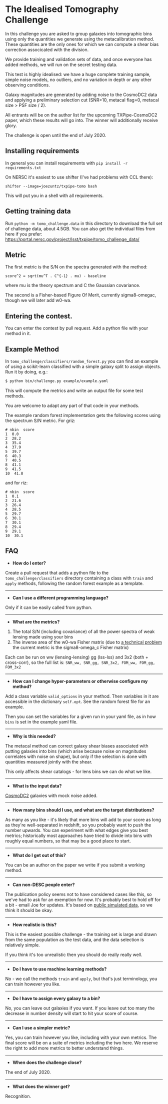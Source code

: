 # The Idealised Tomography Challenge

In this challenge you are asked to group galaxies into tomographic bins using only the quantities we generate using the metacalibration method.  These quantities are the only ones for which we can compute a shear bias correction associcated with the division.

We provide training and validation sets of data, and once everyone has added methods, we will run on the secret testing data.

This test is highly idealised: we have a huge complete training sample, simple noise models, no outliers, and no variation in depth or any other observing conditions.

Galaxy magnitudes are generated by adding noise to the CosmoDC2 data and applying a preliminary selection cut (SNR>10, metacal flag=0, metacal size > PSF size / 2).

All entrants will be on the author list for the upcoming TXPipe-CosmoDC2 paper, which these results will go into.  The winner will additionally receive glory.

The challenge is open until the end of July 2020.


## Installing requirements

In general you can install requirements with `pip install -r requirements.txt`

On NERSC it's easiest to use shifter (I've had problems with CCL there):

```
shifter --image=joezuntz/txpipe-tomo bash
```

This will put you in a shell with all requirements.


## Getting training data

Run `python -m tomo_challenge.data` in this directory to download the full set of challenge data, about 4.5GB.  You can also get the individual files from here if you prefer:  https://portal.nersc.gov/project/lsst/txpipe/tomo_challenge_data/


## Metric

The first metric is the S/N on the spectra generated with the method:
```
score^2 = sqrt(mu^T . C^{-1} . mu) - baseline
```
where mu is the theory spectrum and C the Gaussian covariance.

The second is a Fisher-based Figure Of Merit, currently sigma8-omegac, though we will later add w0-wa.


## Entering the contest.

You can enter the contest by pull request.  Add a python file with your method in it.


## Example Method

In `tomo_challenge/classifiers/random_forest.py` you can find an example of using a scikit-learn classified with a simple galaxy split to assign objects.  Run it by doing, e.g.:

```bash
$ python bin/challenge.py example/example.yaml
```

This will compute the metrics and write an output file for some test methods.

You are welcome to adapt any part of that code in your methods.


The example random forest implementation gets the following scores using the spectrum S/N metric.  For griz:

```
# nbin  score
1  0.0
2  28.2
3  35.4
4  37.9
5  39.7
6  40.3
7  40.5
8  41.1
9  41.5
10  41.8
```

and for riz:

```
# nbin  score
1  0.1
2  21.6
3  26.4
4  28.5
5  29.7
6  30.1
7  30.1
8  29.4
9  29.1
10  30.1
```


## FAQ

- **How do I enter?**

Create a pull request that adds a python file to the `tomo_challenge/classifiers` directory containing a class with `train` and `apply` methods, following the random forest example as a template.

---

- **Can I use a different programming language?**

Only if it can be easily called from python.

---

- **What are the metrics?**

1. The total S/N (including covariance) of all the power spectra of weak lensing made using your bins
2. The inverse area of the w0-wa Fisher matrix (due to [a technical problem](https://github.com/LSSTDESC/CCL/issues/779) the current metric is the sigma8-omega_c Fisher matrix)

Each can be run on ww (lensing-lensing) gg (lss-lss) and 3x2 (both + cross-corr), so the full list is: `SNR_ww, SNR_gg, SNR_3x2, FOM_ww, FOM_gg, FOM_3x2`

---

- **How can I change hyper-parameters or otherwise configure my method?**

Add a class variable `valid_options` in your method. Then variables in it are accessible in the dictionary `self.opt`.  See the random forest file for an example.

Then you can set the variables for a given run in your yaml file, as in how `bins` is set in the example yaml file.

---

- **Why is this needed?**

The metacal method can correct galaxy shear biases associated with putting galaxies into bins (which arise because noise on magnitudes correlates with noise on shape), but only if the selection is done with quantities measured jointly with the shear.

This only affects shear catalogs - for lens bins we can do what we like.

---

- **What is the input data?**

[CosmoDC2](https://arxiv.org/pdf/1907.06530.pdf) galaxies with mock noise added.

---

- **How many bins should I use, and what are the target distributions?**

As many as you like - it's likely that more bins will add to your score as long as they're well-separated in redshift, so you probably want to push the number upwards.  You can experiment with what edges give you best metrics; historically most approaches have tried to divide into bins with roughly equal numbers, so that may be a good place to start.

---

- **What do I get out of this?**

You can be an author on the paper we write if you submit a working method.  

---

- **Can non-DESC people enter?**

The publication policy seems not to have considered cases like this, so we've had to ask for an exemption for now.  It's probably best to hold off for a bit - email Joe for updates.  It's based on [public simulated data](https://portal.nersc.gov/project/lsst/cosmoDC2/), so we think it should be okay.

---

- **How realistic is this?**

This is the easiest possible challenge - the training set is large and drawn from the same population as the test data, and the data selection is relatively simple.

If you think it's too unrealistic then you should do really really well.

---

- **Do I have to use machine learning methods?**

No - we call the methods `train` and `apply`, but that's just terminology, you can train however you like.

---

- **Do I have to assign every galaxy to a bin?**

No, you can leave out galaxies if you want.  If you leave out too many the decrease in number density will start to hit your score of course.

---

- **Can I use a simpler metric?**

Yes, you can train however you like, including with your own metrics.  The final score will be on a suite of metrics including the two here.  We reserve the right to add more metrics to better understand things.

---

- **When does the challenge close?**

The end of July 2020.

---

- **What does the winner get?**

Recognition.

